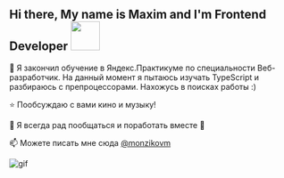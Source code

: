 <h2> Hi there, My name is Maxim and I'm Frontend Developer <img width="52px" src="https://media.giphy.com/media/jDTGl8999ovqB8wG7u/giphy.gif"></h2>


🌱 Я закончил обучение в Яндекс.Практикуме по специальности Веб-разработчик. На данный момент я пытаюсь изучать TypeScript и разбираюсь с препроцессорами. Нахожусь в поисках работы :)

⭐ Пообсуждаю с вами кино и музыку!

💬 Я всегда рад пообщаться и поработать вместе 🙂

📫 Можете писать мне сюда [@monzikovm](https://t.me/monzikovm)

![gif](https://user-images.githubusercontent.com/79571377/132989029-51e92030-046c-45b8-8cb8-49b4818c616e.gif)
